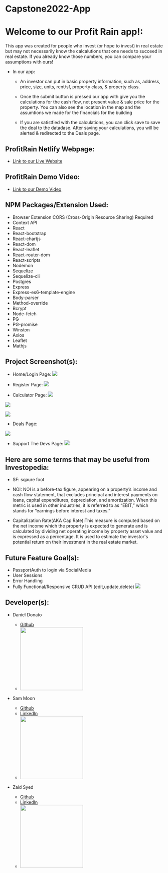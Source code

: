# Capstone2022-App

# Welcome to our Profit Rain app!:

This app was created for people who invest (or hope to invest) in real estate but may not necessarily know the calcalutions that one needs to succeed in real estate. If you already know those numbers, you can compare your assumptions with ours!

- In our app:
   - An investor can put in basic property information, such as, address, price, size, units, rent/sf, property class, & property class.

   - Once the submit button is pressed our app with give you the calculations for the cash flow, net present value & sale price for the property. You can also see the location in the map and the assumtions we made for the financials for the building

   - If you are satistfied with the calculations, you can click save to save the deal to the datadase. After saving your calculations, you will be alerted & redirected to the Deals page.

## ProfitRain Netlify Webpage:
   - <a href="">Link to our Live Website</a>

## ProfitRain Demo Video: 
   - <a href="https://www.youtube.com/watch?v=g6yMQ9-lit4">Link to our Demo Video</a>           

## NPM Packages/Extension Used:
- Browser Extension CORS (Cross-Origin Resource Sharing) Required 
- Context API
- React
- React-bootstrap
- React-chartjs
- React-dom
- React-leaflet
- React-router-dom
- React-scripts
- Nodemon
- Sequelize
- Sequelize-cli
- Postgres
- Express
- Express-es6-template-engine
- Body-parser
- Method-override
- Bcrypt
- Node-fetch
- PG
- PG-promise
- Winston
- Axios
- Leaflet
- Mathjs


## Project Screenshot(s):

- Home/Login Page:
 ![](src/assets/homePage.png)

- Register Page:
 ![](src/assets/registerPage.png)

- Calculator Page:
 ![](src/assets/calculatorImageOne.png)

 ![](src/assets/calculatorImageTwo.png)

 ![](src/assets/calculatorImageThree.png)
 
- Deals Page:

 ![](src/assets/dealsImageOne.png)

- Support The Devs Page:
 ![](src/assets/supportPage.png)

## Here are some terms that may be useful from Investopedia:

- SF: sqaure foot

- NOI: NOI is a before-tax figure, appearing on a property’s income and cash flow statement, that excludes principal and interest payments on loans, capital expenditures, depreciation, and amortization. When this metric is used in other industries, it is referred to as “EBIT,” which stands for “earnings before interest and taxes.”

- Capitalization Rate(AKA Cap Rate):This measure is computed based on the net income which the property is expected to generate and is calculated by dividing net operating income by property asset value and is expressed as a percentage. It is used to estimate the investor's potential return on their investment in the real estate market.

## Future Feature Goal(s):
- PassportAuth to login via SocialMedia
- User Sessions
- Error Handling
- Fully Functional/Responsive CRUD API (edit,update,delete)
 ![](src/assets/dealsImageTwo.png)

## Developer(s):

 - Daniel Donato
    - [Github](https://github.com/dgdonato)
    - <img src="src/assets/danielprofile.png" width="200">

 - Sam Moon
    -  [Github](https://github.com/LunaTruffles)
    - [LinkedIn](https://www.linkedin.com/in/samsdmoon/)
    - <img src="src/assets/samprofile.png" width="200">

 - Zaid Syed
    - [Github](https://github.com/ZaidSyed22)
    - [LinkedIn](https://www.linkedin.com/in/zaid-syed-5a29261b4/)
    - <img src="src/assets/zaidprofile.png" width="200">

